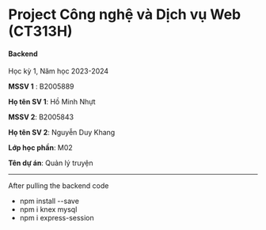 # Project Công nghệ và Dịch vụ Web (CT313H)

#### Backend

Học kỳ 1, Năm học 2023-2024

**MSSV 1** : B2005889

**Họ tên SV 1**: Hồ Minh Nhựt

**MSSV 2**: B2005843

**Họ tên SV 2**: Nguyễn Duy Khang

**Lớp học phần**: M02

**Tên dự án**: Quản lý truyện

---

After pulling the backend code

- npm install --save
- npm i knex mysql
- npm i express-session 